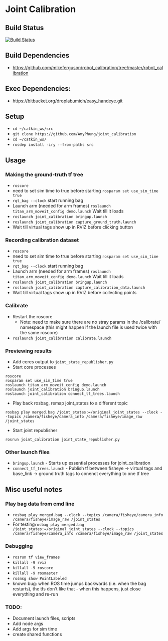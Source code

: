 # Joint Calibration

## Build Status
[![Build Status](https://api.travis-ci.com/AmyPhung/joint_calibration.svg?branch=master)](https://travis-ci.com/github/AmyPhung/joint_calibration)


## Build Dependencies
+ https://github.com/mikeferguson/robot_calibration/tree/master/robot_calibration
## Exec Dependencies:
+ https://bitbucket.org/droplabumich/easy_handeye.git


## Setup
+ `cd ~/catkin_ws/src`
+ `git clone https://github.com/AmyPhung/joint_calibration`
+ `cd ~/catkin_ws/`
+ `rosdep install -iry --from-paths src`

## Usage
### Making the ground-truth tf tree
+ `roscore`
+ need to set sim time to true before starting `rosparam set use_sim_time true`
+ `rqt_bag --clock` start running bag
+ Launch arm (needed for arm frames) `roslaunch titan_arm_moveit_config demo.launch` Wait till it loads
+ `roslaunch joint_calibration bringup.launch`
+ `roslaunch joint_calibration capture_ground_truth.launch`
+ Wait till virtual tags show up in RVIZ before clicking button

### Recording calibration dataset
+ `roscore`
+ need to set sim time to true before starting `rosparam set use_sim_time true`
+ `rqt_bag --clock` start running bag
+ Launch arm (needed for arm frames) `roslaunch titan_arm_moveit_config demo.launch` Wait till it loads
+ `roslaunch joint_calibration bringup.launch`
+ `roslaunch joint_calibration capture_calibration_data.launch`
+ Wait till virtual tags show up in RVIZ before collecting points

### Calibrate
+ Restart the roscore
    + Note: need to make sure there are no stray params in the /calibrate/ namespace (this might happen if the launch file is used twice with the same roscore)
+ `roslaunch joint_calibration calibrate.launch`

### Previewing results
+ Add ceres output to `joint_state_republisher.py`
+ Start core processes
```
roscore
rosparam set use_sim_time true
roslaunch titan_arm_moveit_config demo.launch
roslaunch joint_calibration bringup.launch
roslaunch joint_calibration connect_tf_trees.launch
```
+ Play back rosbag, remap joint_states to a different topic
```
rosbag play merged.bag /joint_states:=/original_joint_states --clock --topics /camera/fisheye/camera_info /camera/fisheye/image_raw /joint_states
```
+ Start joint republisher
```
rosrun joint_calibration joint_state_republisher.py
```

### Other launch files
+ `bringup.launch` - Starts up essential processes for joint_calibration
+ `connect_tf_trees.launch` - Publish tf between fisheye -> virtual tags and base_link -> ground truth tags to conenct everything to one tf tree

## Misc useful notes

### Play bag data from cmd line
+ `rosbag play merged.bag --clock --topics /camera/fisheye/camera_info /camera/fisheye/image_raw /joint_states`
+ For testing`rosbag play merged.bag /joint_states:=/original_joint_states --clock --topics /camera/fisheye/camera_info /camera/fisheye/image_raw /joint_states`


### Debugging
+ `rosrun tf view_frames`
+ `killall -9 rviz`
+ `killall -9 roscore`
+ `killall -9 rosmaster`
+ `rosmsg show PointLabeled`
+ known bug: when ROS time jumps backwards (i.e. when the bag restarts), the tfs don't like that - when this happens, just close everything and re-run

### TODO:
+ Document launch files, scripts
+ Add node args
+ Add args for sim time
+ create shared functions

